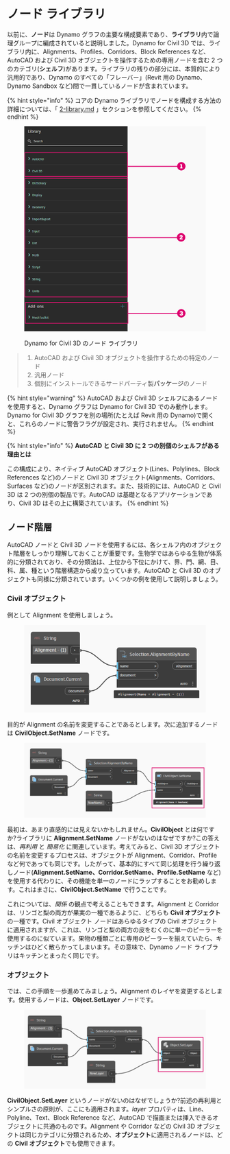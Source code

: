 # ノード ライブラリ

以前に、**ノード**は Dynamo グラフの主要な構成要素であり、**ライブラリ**内で論理グループに編成されていると説明しました。Dynamo for Civil 3D では、ライブラリ内に、Alignments、Profiles、Corridors、Block References など、AutoCAD および Civil 3D オブジェクトを操作するための専用ノードを含む 2 つのカテゴリ(**シェルフ**)があります。ライブラリの残りの部分には、本質的により汎用的であり、Dynamo のすべての「フレーバー」(Revit 用の Dynamo、Dynamo Sandbox など)間で一貫しているノードが含まれています。

{% hint style="info" %}
 コアの Dynamo ライブラリでノードを構成する方法の詳細については、「 [2-library.md](../3\_user\_interface/2-library.md "mention") 」セクションを参照してください。 
{% endhint %} 

<figure><img src="../.gitbook/assets/c3d-node-library.png" alt="" width="563"><figcaption><p>Dynamo for Civil 3D のノード ライブラリ</p></figcaption></figure>

> 1. AutoCAD および Civil 3D オブジェクトを操作するための特定のノード
> 2. 汎用ノード
> 3. 個別にインストールできるサードパーティ製**パッケージ**のノード

{% hint style="warning" %} AutoCAD および Civil 3D シェルフにあるノードを使用すると、Dynamo グラフは Dynamo for Civil 3D でのみ動作します。Dynamo for Civil 3D グラフを別の場所(たとえば Revit 用の Dynamo)で開くと、これらのノードに警告フラグが設定され、実行されません。 
{% endhint %} 

{% hint style="info" %}
 **AutoCAD と Civil 3D に 2 つの別個のシェルフがある理由とは** 

この構成により、ネイティブ AutoCAD オブジェクト(Lines、Polylines、Block References など)のノードと Civil 3D オブジェクト(Alignments、Corridors、Surfaces など)のノードが区別されます。また、技術的には、AutoCAD と Civil 3D は 2 つの別個の製品です。AutoCAD は基礎となるアプリケーションであり、Civil 3D はその上に構築されています。 
{% endhint %} 

## ノード階層

AutoCAD ノードと Civil 3D ノードを使用するには、各シェルフ内のオブジェクト階層をしっかり理解しておくことが重要です。生物学ではあらゆる生物が体系的に分類されており、その分類法は、上位から下位にかけて、界、門、網、目、科、属、種という階層構造から成り立っています。AutoCAD と Civil 3D のオブジェクトも同様に分類されています。いくつかの例を使用して説明しましょう。

### Civil オブジェクト

例として Alignment を使用しましょう。

<figure><img src="../.gitbook/assets/c3d-node-library-alignment.png" alt=""><figcaption></figcaption></figure>

目的が Alignment の名前を変更することであるとします。次に追加するノードは **CivilObject.SetName** ノードです。

<figure><img src="../.gitbook/assets/c3d-node-library-alignment-set-name (1).png" alt=""><figcaption></figcaption></figure>

最初は、あまり直感的には見えないかもしれません。**CivilObject** とは何ですか?ライブラリに **Alignment.SetName** ノードがないのはなぜですか?この答えは、_再利用_ と _簡易化_ に関連しています。考えてみると、Civil 3D オブジェクトの名前を変更するプロセスは、オブジェクトが Alignment、Corridor、Profile など何であっても同じです。したがって、基本的にすべて同じ処理を行う繰り返しノード(**Alignment.SetName、Corridor.SetName、Profile.SetName** など)を使用する代わりに、その機能を単一のノードにラップすることをお勧めします。これはまさに、**CivilObject.SetName** で行うことです。

これについては、_関係_ の観点で考えることもできます。Alignment と Corridor は、リンゴと梨の両方が果実の一種であるように、どちらも **Civil オブジェクト**の一種です。Civil オブジェクト ノードはあらゆるタイプの Civil オブジェクトに適用されますが、これは、リンゴと梨の両方の皮をむくのに単一のピーラーを使用するのに似ています。果物の種類ごとに専用のピーラーを揃えていたら、キッチンはひどく散らかってしまいます。その意味で、Dynamo ノード ライブラリはキッチンとまったく同じです。

### オブジェクト

では、この手順を一歩進めてみましょう。Alignment のレイヤを変更するとします。使用するノードは、**Object.SetLayer** ノードです。

<figure><img src="../.gitbook/assets/c3d-node-library-alignment-set-layer.png" alt=""><figcaption></figcaption></figure>

**CivilObject.SetLayer** というノードがないのはなぜでしょうか?前述の再利用とシンプルさの原則が、ここにも適用されます。_layer_ プロパティは、Line、Polyline、Text、Block Reference など、AutoCAD で描画または挿入できるオブジェクトに共通のものです。Alignment や Corridor などの Civil 3D オブジェクトは同じカテゴリに分類されるため、**オブジェクト**に適用されるノードは、どの **Civil オブジェクト**でも使用できます。

